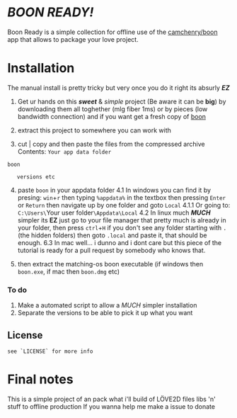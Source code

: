 # *BOON READY!*

Boon Ready is a simple collection for offline use of the [camchenry/boon](https://github.com/camchenry/boon/) app that allows to package your love project.

# Installation
The manual install is pretty tricky but very once you do it right its absurly *****EZ*****
1. Get ur hands on this ***sweet*** & *simple* project (Be aware it can be **big**)
by downloading them all toghether (mlg fiber 1ms) or by pieces (low bandwidth connection)
and if you want get a fresh copy of [boon](https://github.com/camchenry/boon/)

2. extract this project to somewhere you can work with

3. cut | copy and then paste the files from the compressed archive
Contents:
`Your app data folder`

`boon`
 
`	versions etc`

4. paste `boon` in your appdata folder
	4.1 In windows you can find it by presing: `win`+`r` then typing `%appdata%` in the textbox then pressing `Enter` or `Return` then navigate up by one folder and goto `Local`
		4.1.1 Or going to: `C:\Users\`Your user folder`\Appdata\Local`
	4.2 In linux much ***MUCH*** simpler its **EZ** just go to your file manager that pretty much is already in your folder, then press `ctrl`+`H` if you don't see any folder starting with `.` (the hidden folders) then goto `.local` and paste it, that should be enough.
	6.3 In mac well... i dunno and i dont care but this piece of the tutorial is ready for a pull request by somebody who knows that.
	
5. then extract the matching-os boon executable (if windows then `boon.exe`, if mac then `boon.dmg` etc)


### To do
1. Make a automated script to allow a *MUCH* simpler installation
2. Separate the versions to be able to pick it up what you want


## License
	see `LICENSE` for more info

# Final notes
This is a simple project of an pack what i'll build of LÖVE2D files libs 'n' stuff to offline production
If you wanna help me make a issue to donate
